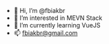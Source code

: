 - 👋 Hi, I’m @fbiakbr
- 👀 I’m interested in MEVN Stack
- 🌱 I’m currently learning VueJS
- 📫 fbiakbr@gmail.com

<!---
fbiakbr/fbiakbr is a ✨ special ✨ repository because its `README.md` (this file) appears on your GitHub profile.
You can click the Preview link to take a look at your changes.
--->
